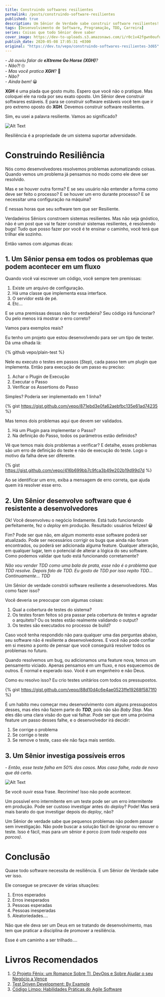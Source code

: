 ```yaml
---
title: Construindo softwares resilientes
permalink: /posts/construindo-software-resilientes
published: true
description: Um Sênior de Verdade sabe construir software resilientes! Mas o que significa um Software Resiliente?
tags: [Desenvolvimento de Software, Programação, TDD, Carreira]
series: Coisas que todo Sênior deve saber
cover_image: https://dev-to-uploads.s3.amazonaws.com/i/r0c1v42fgwn0oufuo4u6.jpg
publish_date: 2020-05-08 17:05:31 +0300
original: "https://dev.to/vepo/construindo-softwares-resilientes-3d65"
---
```


_- Já ouviu falar de **eXtreme Go Horse (XGH)**?_   
_- Não?!_ 🙄   
_- Mas você pratica **XGH**?_ 🤨  
_- Não?_   
_- Ainda bem!_ 😀  

**XGH** é uma piada que gosto muito. Espero que você não o pratique. Mas coloquei ele na roda por seu exato oposto. Um Sênior deve construir softwares estáveis. E para se construir software estáveis você tem que ir pro extremo oposto do **XGH**. Devemos construir software resilientes.

Sim, eu usei a palavra resiliente. Vamos ao significado?

![Alt Text](https://dev-to-uploads.s3.amazonaws.com/i/ou8mdzzu5v5ii8n4fbay.png)

Resiliência é a propriedade de um sistema suportar adversidade.

# Construindo Resiliência

Nós como desenvolvedores resolvemos problemas automatizando coisas. Quando vemos um problema já pensamos no modo como ele deve ser resolvido. 

Mas e se houver outra forma? 
E se seu usuário não entender a forma como deve ser feito o processo? 
E se houver um erro durante processo? 
E se necessitar uma configuração na máquina?

É nessas horas que seu software tem que ser Resiliente. 

Verdadeiros Sêniors constroem sistemas resilientes. Mas não seja gnóstico, não é um post que vai te fazer construir sistemas resilientes, é resolvendo bugs! Tudo que posso fazer por você é te ensinar o caminho, você terá que trilhar ele sozinho.

Então vamos com algumas dicas:

## 1. Um Sênior pensa em todos os problemas que podem acontecer em um fluxo

Quando você vai escrever um código, você sempre tem premissas:

1. Existe um arquivo de configuração.
2. Há uma classe que implementa essa interface.
3. O servidor está de pé.
4. Etc...

E se uma premissas dessas não for verdadeira? Seu código irá funcionar? Ou pelo menos irá mostrar o erro correto?

Vamos para exemplos reais? 

Eu tenho um projeto que estou desenvolvendo para ser um tipo de tester. Dá uma olhada lá:

{% github vepo/plain-test %} 

Nele eu executo o testes em passos (_Step_), cada passo tem um plugin que implementa. Então para execução de um passo eu preciso:

1. Achar o Plugin de Execução
2. Executar o Passo
3. Verificar os Assertions do Passo

Simples? Poderia ser implementado em 1 linha?

{% gist https://gist.github.com/vepo/871ebd3e0fa62aebfbc135e61ad74235 %}

Mas temos dois problemas aqui que devem ser validados. 

1. Há um Plugin para implementar o Passo?
2. Na definição do Passo, todos os parâmetros estão definidos?

Vê que temos mais dois problemas a verificar? E detalhe, esses problemas são um erro de definição do teste e não de execução do teste. Logo o motivo da falha deve ser diferente.

{% gist https://gist.github.com/vepo/416b699bb7c9fca3b49e202b19d99d7d %}

Ao se identificar um erro, exiba a mensagem de erro correta, que ajuda quem irá resolver esse erro.

## 2. Um Sênior desenvolve software que é resistente a desenvolvedores

Ok! Você desenvolveu o negócio lindamente. Está tudo funcionando perfeitamente, fez o _deploy_ em produção. Resultado: usuários felizes! 😀

Fim? Pode ser que não, em algum momento esse software poderá ser atualizado. Pode ser necessários corrigir os bugs que ainda não foram encontrados, ou poderá ser adicionada alguma feature. Qualquer alteração, em qualquer lugar, tem o potencial de alterar a lógica do seu software. Como podemos validar que tudo está funcionando corretamente?

_Não vou vender TDD como uma bala de prata, esse não é o problema que TDD resolve. Depois falo de TDD. Eu gosto de TDD por isso repito TDD... Continuamente... TDD_

Um Sênior de verdade constrói software resiliente a desenvolvedores. Mas como fazer isso? 

Você deveria se preocupar com algumas coisas: 

1. Qual a cobertura de testes do sistema?
2. Os testes foram feitos só pra passar pela cobertura de testes e agradar o arquiteto? Ou os testes estão realmente validando o output? 
3. Os testes são executados no processo de build?

Caso você tenha respondido não para qualquer uma das perguntas abaixo, seu software não é resiliente a desenvolvedores. E você não pode confiar em si mesmo a ponto de pensar que você conseguirá resolver todos os problemas no futuro.

Quando resolvemos um bug, ou adicionamos uma feature nova, temos um pensamento viciado. Apenas pensamos em um fluxo, e nos esquecemos de outros. É normal e esperado isso. Você é um engenheiro e não Deus.

Como eu resolvo isso? Eu crio testes unitários com todos os pressupostos. 

{% gist https://gist.github.com/vepo/88d10d4c6e4ae0523ffe19268f5871f0 %}

É um habito meu começar meu desenvolvimento com alguns pressupostos desses, mas eles não fazem parte do _**TDD**_, pois não são _Baby Step_. Mas eles dão uma clara visão do que vai falhar. Pode ser que em uma próxima feature um passo desses falhe, e o desenvolvedor irá decidir:

1. Se corrige o problema
2. Se corrige o teste
3. Se remove o teste, caso ele não faça mais sentido.

## 3. Um Sênior investiga possíveis erros

_- Então, esse teste falha em 50% dos casos. Mas caso falhe, roda de novo que dá certo._

![Alt Text](https://dev-to-uploads.s3.amazonaws.com/i/lefte06h7r9ngi7d4l8b.jpg)

Se você ouvir essa frase. Recrimine! Isso não pode acontecer.

Um possível erro intermitente em um teste pode ser um erro intermitente em produção. Pode ser custoso investigar antes do _deploy_? Pode! Mas será mais barato do que investigar depois do _deploy_, não?

Um Sênior de verdade sabe que pequenos problemas não podem passar sem investigação. Não pode buscar a solução fácil de ignorar ou remover o teste. Isso é fácil, mas para um sênior é porco _(com todo respeito aos porcos)_.

# Conclusão

Quase todo software necessita de resiliência. E um Sênior de Verdade sabe ver isso.

Ele consegue se precaver de várias situações:

1. Erros esperados
2. Erros inesperados
3. Pessoas esperadas
4. Pessoas inesperadas 
5. Aleatoriedades....

Não que ele deva ser um Deus em se tratando de desenvolvimento, mas tem que praticar a disciplina de promover a resiliência. 

Esse é um caminho a ser trilhado....

# Livros Recomendados

1. [O Projeto Fênix: um Romance Sobre TI, DevOps e Sobre Ajudar o seu Negócio a Vence](https://amzn.to/3ceZIzm)
2. [Test Driven Development: By Example](https://amzn.to/3bi9wHg)
3. [Código Limpo: Habilidades Práticas do Agile Software](https://amzn.to/3chO9r6)